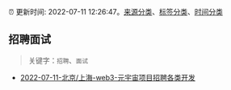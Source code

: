 :alarm_clock: 更新时间: 2022-07-11 12:26:47。[来源分类](../README.md)、[标签分类](../TAGS.md)、[时间分类](../TIMELINE.md)

## 招聘面试


> 关键字：`招聘`、`面试`



- [2022-07-11-北京/上海-web3-元宇宙项目招聘各类开发](https://www.v2ex.com/t/865473) 